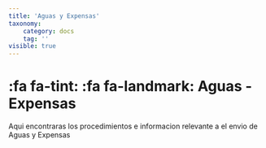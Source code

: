 ```yaml
---
title: 'Aguas y Expensas'
taxonomy:
    category: docs
    tag: ''
visible: true
---
```


# :fa fa-tint: :fa fa-landmark: Aguas - Expensas

Aqui encontraras los procedimientos  e informacion relevante a el envio de Aguas y Expensas
